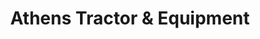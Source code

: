 ---
title: "Athens Tractor & Equipment"
url: /athens/athens-tractor-und-equipment/
shop: Baustoffe
---